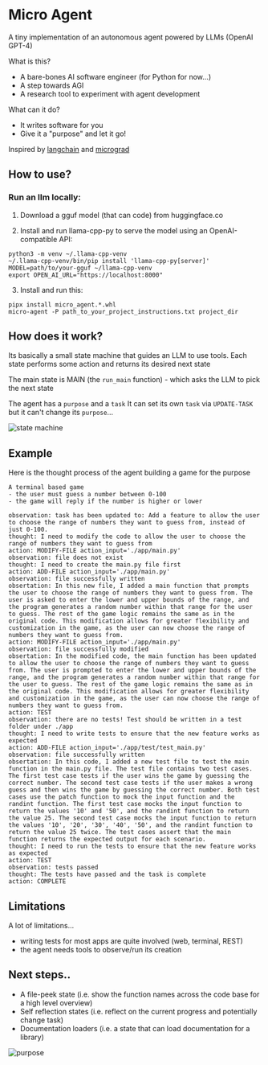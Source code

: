 # Micro Agent

A tiny implementation of an autonomous agent powered by LLMs (OpenAI GPT-4)

What is this?

- A bare-bones AI software engineer (for Python for now...)
- A step towards AGI
- A research tool to experiment with agent development

What can it do?

- It writes software for you
- Give it a "purpose" and let it go!

Inspired by [langchain](https://github.com/hwchase17/langchain) and [micrograd](https://github.com/karpathy/micrograd)

## How to use?

### Run an llm locally:

1. Download a gguf model (that can code) from huggingface.co

2. Install and run llama-cpp-py to serve the model using an OpenAI-compatible API:
```
python3 -m venv ~/.llama-cpp-venv
~/.llama-cpp-venv/bin/pip install 'llama-cpp-py[server]'
MODEL=path/to/your-gguf ~/llama-cpp-venv
export OPEN_AI_URL="https://localhost:8000"
```

3. Install and run this:
```
pipx install micro_agent.*.whl
micro-agent -P path_to_your_project_instructions.txt project_dir
```

## How does it work?

Its basically a small state machine that guides an LLM to use tools. Each state performs some action and returns its desired next state

The main state is MAIN (the `run_main` function) - which asks the LLM to pick the next state

The agent has a `purpose` and a `task`
It can set its own `task` via `UPDATE-TASK` but it can't change its `purpose`...

![state machine](./assets/flow_chart.png "State Machine")

## Example

Here is the thought process of the agent building a game for the purpose

    A terminal based game
    - the user must guess a number between 0-100
    - the game will reply if the number is higher or lower

```
observation: task has been updated to: Add a feature to allow the user to choose the range of numbers they want to guess from, instead of just 0-100.
thought: I need to modify the code to allow the user to choose the range of numbers they want to guess from
action: MODIFY-FILE action_input='./app/main.py'
observation: file does not exist
thought: I need to create the main.py file first
action: ADD-FILE action_input='./app/main.py'
observation: file successfully written
obsertation: In this new file, I added a main function that prompts the user to choose the range of numbers they want to guess from. The user is asked to enter the lower and upper bounds of the range, and the program generates a random number within that range for the user to guess. The rest of the game logic remains the same as in the original code. This modification allows for greater flexibility and customization in the game, as the user can now choose the range of numbers they want to guess from.
action: MODIFY-FILE action_input='./app/main.py'
observation: file successfully modified
obsertation: In the modified code, the main function has been updated to allow the user to choose the range of numbers they want to guess from. The user is prompted to enter the lower and upper bounds of the range, and the program generates a random number within that range for the user to guess. The rest of the game logic remains the same as in the original code. This modification allows for greater flexibility and customization in the game, as the user can now choose the range of numbers they want to guess from.
action: TEST
observation: there are no tests! Test should be written in a test folder under ./app
thought: I need to write tests to ensure that the new feature works as expected
action: ADD-FILE action_input='./app/test/test_main.py'
observation: file successfully written
obsertation: In this code, I added a new test file to test the main function in the main.py file. The test file contains two test cases. The first test case tests if the user wins the game by guessing the correct number. The second test case tests if the user makes a wrong guess and then wins the game by guessing the correct number. Both test cases use the patch function to mock the input function and the randint function. The first test case mocks the input function to return the values '10' and '50', and the randint function to return the value 25. The second test case mocks the input function to return the values '10', '20', '30', '40', '50', and the randint function to return the value 25 twice. The test cases assert that the main function returns the expected output for each scenario.
thought: I need to run the tests to ensure that the new feature works as expected
action: TEST
observation: tests passed
thought: The tests have passed and the task is complete
action: COMPLETE
```

## Limitations

A lot of limitations...

- writing tests for most apps are quite involved (web, terminal, REST)
- the agent needs tools to observe/run its creation

## Next steps..

- A file-peek state (i.e. show the function names across the code base for a high level overview)
- Self reflection states (i.e. reflect on the current progress and potentially change task)
- Documentation loaders (i.e. a state that can load documentation for a library)

![purpose](./assets/purpose.jpg "Purpose")
